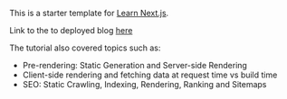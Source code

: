 This is a starter template for [Learn Next.js](https://nextjs.org/learn).

Link to the to deployed blog [here](https://nextjs-blog-weld-xi-74.vercel.app/)

The tutorial also covered topics such as:
<ul>
  <li>Pre-rendering: Static Generation and Server-side Rendering</li>
  <li>Client-side rendering and fetching data at request time vs build time</li>
  <li>SEO: Static Crawling, Indexing, Rendering, Ranking and Sitemaps</li>
</ul>
